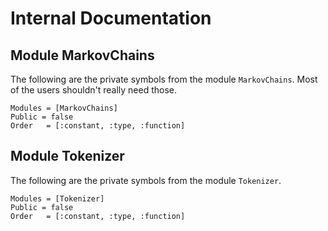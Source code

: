 # Internal Documentation

## Module MarkovChains
The following are the private symbols from the module `MarkovChains`. Most of the users shouldn't really need those.

```@autodocs
Modules = [MarkovChains]
Public = false
Order   = [:constant, :type, :function]
```

## Module Tokenizer
The following are the private symbols from the module `Tokenizer`.

```@autodocs
Modules = [Tokenizer]
Public = false
Order   = [:constant, :type, :function]
```